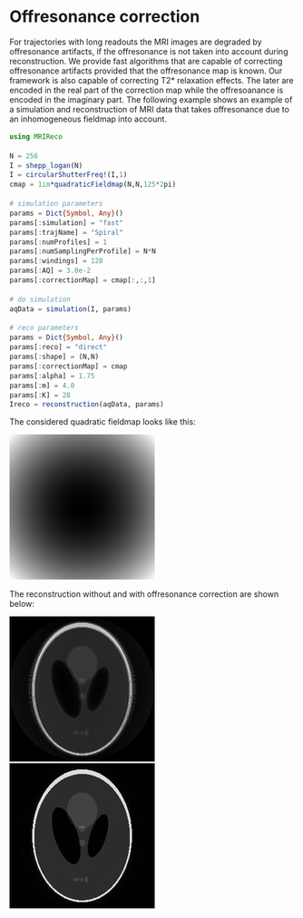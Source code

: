 # Offresonance correction

For trajectories with long readouts the MRI images are degraded by offresonance
artifacts, if the offresonance is not taken into account during reconstruction.
We provide fast algorithms that are capable of correcting offresonance
artifacts provided that the offresonance map is known. Our framework is also capable
of correcting T2* relaxation effects. The later are encoded in the real part of the
correction map while the offresoanance is encoded in the imaginary part. The
following example shows an example of a simulation and reconstruction of MRI data
that takes offresonance due to an inhomogeneous fieldmap into account.
```julia
using MRIReco

N = 256
I = shepp_logan(N)
I = circularShutterFreq!(I,1)
cmap = 1im*quadraticFieldmap(N,N,125*2pi)

# simulation parameters
params = Dict{Symbol, Any}()
params[:simulation] = "fast"
params[:trajName] = "Spiral"
params[:numProfiles] = 1
params[:numSamplingPerProfile] = N*N
params[:windings] = 128
params[:AQ] = 3.0e-2
params[:correctionMap] = cmap[:,:,1]

# do simulation
aqData = simulation(I, params)

# reco parameters
params = Dict{Symbol, Any}()
params[:reco] = "direct"
params[:shape] = (N,N)
params[:correctionMap] = cmap
params[:alpha] = 1.75
params[:m] = 4.0
params[:K] = 28
Ireco = reconstruction(aqData, params)
```
The considered quadratic fieldmap looks like this:

![Phantom](./assets/fieldmap.png)

The reconstruction without and with offresonance correction are shown below:

![Phantom](./assets/fieldmapReco1.png)
![Reconstruction](./assets/fieldmapReco2.png)
